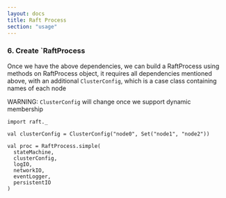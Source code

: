 ```yaml
---
layout: docs
title: Raft Process
section: "usage"
---
```


### 6. Create `RaftProcess

Once we have the above dependencies, we can build a RaftProcess using methods on RaftProcess object, it requires all dependencies mentioned above, with an additional `ClusterConfig`, which is a case class containing names of each node 

WARNING: `ClusterConfig` will change once we support dynamic membership

```
import raft._

val clusterConfig = ClusterConfig("node0", Set("node1", "node2"))

val proc = RaftProcess.simple(
  stateMachine,
  clusterConfig,
  logIO,
  networkIO,
  eventLogger,
  persistentIO
)

```

